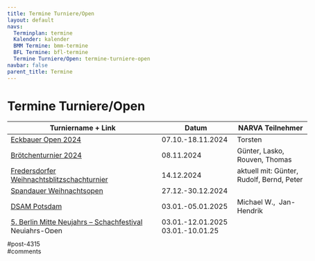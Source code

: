 ```yaml
---
title: Termine Turniere/Open 
layout: default
navs:
  Terminplan: termine
  Kalender: kalender
  BMM Termine: bmm-termine
  BFL Termine: bfl-termine
  Termine Turniere/Open: termine-turniere-open
navbar: false
parent_title: Termine
---
```

<div class="post-4315 page type-page status-publish hentry" id="post-4315">
<h1 class="entry-title">Termine Turniere/Open</h1>
<div class="entry-content">
<table class="clean swiss footable" style="height: 258px; width: 790px;">
<thead>
<tr style="height: 18px;">
<th style="width: 332px; height: 18px;">Turniername + Link</th>
<th style="width: 158px; height: 18px;">Datum</th>
<th nowrap="nowrap" style="width: 154px; height: 18px;">NARVA Teilnehmer</th>
</tr>
</thead>
<tbody>
<tr style="height: 24px;">
<td><a href="https://bsg-eckbauer.de/berichte/open2024/open2024.php" rel="noopener" target="_blank">Eckbauer Open 2024</a></td>
<td>07.10.-18.11.2024</td>
<td>Torsten</td>
</tr>
<tr style="height: 24px;">
<td><a href="https://www.schachverein-erftstadt.de/turniere/broetchenturnier" rel="noopener" target="_blank">Brötchenturnier 2024</a></td>
<td>08.11.2024</td>
<td>Günter, Lasko, Rouven, Thomas</td>
</tr>
<tr style="height: 24px;">
<td><a href="https://schachinfredersdorf.de/?page_id=3168" rel="noopener" target="_blank">Fredersdorfer Weihnachtsblitzschachturnier</a></td>
<td>14.12.2024</td>
<td>aktuell mit: Günter, Rudolf, Bernd, Peter</td>
</tr>
<tr style="height: 24px;">
<td><a href="https://www.zitaschach.de/weihnachts-festival-2024/" rel="noopener" target="_blank">Spandauer Weihnachtsopen</a></td>
<td>27.12.-30.12.2024</td>
<td></td>
</tr>
<tr style="height: 24px;">
<td><a href="https://www.dsam-cup.de/potsdam/" rel="noopener" target="_blank">DSAM Potsdam</a></td>
<td>03.01.-05.01.2025</td>
<td>Michael W.,  Jan-Hendrik</td>
</tr>
<tr style="height: 24px;">
<td><a href="https://neujahr.berlinschach.de/" rel="noopener" target="_blank">5. Berlin Mitte Neujahrs – Schachfestival</a><br/>
Neujahrs-Open<br/>
Schnellschach-Open<br/>
Blitzschach-Open</td>
<td>03.01.-12.01.2025<br/>
03.01.-10.01.25<br/>
11.01.25<br/>
12.01.25</td>
<td></td>
</tr>
<tr style="height: 24px;">
<td><a href="https://www.berlinerschachverband.de/files/bsv/images/2024/10/OBSenEM_2025_Ausschreibung.pdf" rel="noopener" target="_blank">41. offene Berliner Senioren-Einzelmeisterschaft</a></td>
<td>04.02.-13.02.2025</td>
<td></td>
</tr>
<tr style="height: 24px;">
<td><a href="https://www.dsam-cup.de/magdeburg/" rel="noopener" target="_blank">DSAM Magdeburg</a></td>
<td>04.04.-06.04.2025</td>
<td>Rudolf, Thomas</td>
</tr>
</tbody>
</table>
</div><!-- .entry-content -->
</div> #post-4315 
<div id="comments">
</div> #comments 

